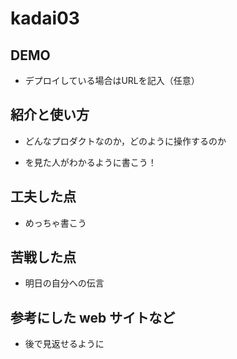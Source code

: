 # kadai03

## DEMO

  - デプロイしている場合はURLを記入（任意）

## 紹介と使い方

  - どんなプロダクトなのか，どのように操作するのか

  - を見た人がわかるように書こう！

## 工夫した点

  - めっちゃ書こう

## 苦戦した点

  - 明日の自分への伝言

## 参考にした web サイトなど

  - 後で見返せるように